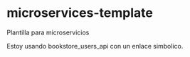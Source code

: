 # microservices-template
Plantilla para microservicios

Estoy usando bookstore_users_api con un enlace simbolico.